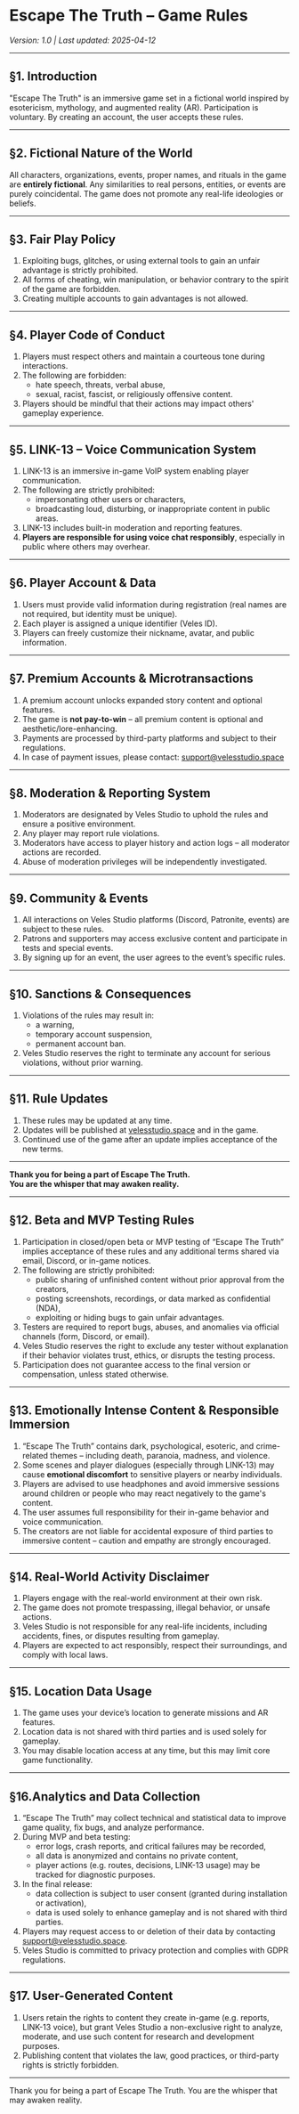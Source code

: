 # Escape The Truth – Game Rules
*Version: 1.0 | Last updated: 2025-04-12*

---

## §1. Introduction
"Escape The Truth" is an immersive game set in a fictional world inspired by esotericism, mythology, and augmented reality (AR). Participation is voluntary. By creating an account, the user accepts these rules.

---

## §2. Fictional Nature of the World
All characters, organizations, events, proper names, and rituals in the game are **entirely fictional**. Any similarities to real persons, entities, or events are purely coincidental. The game does not promote any real-life ideologies or beliefs.

---

## §3. Fair Play Policy
1. Exploiting bugs, glitches, or using external tools to gain an unfair advantage is strictly prohibited.
2. All forms of cheating, win manipulation, or behavior contrary to the spirit of the game are forbidden.
3. Creating multiple accounts to gain advantages is not allowed.

---

## §4. Player Code of Conduct
1. Players must respect others and maintain a courteous tone during interactions.
2. The following are forbidden:
   - hate speech, threats, verbal abuse,
   - sexual, racist, fascist, or religiously offensive content.
3. Players should be mindful that their actions may impact others' gameplay experience.

---

## §5. LINK-13 – Voice Communication System
1. LINK-13 is an immersive in-game VoIP system enabling player communication.
2. The following are strictly prohibited:
   - impersonating other users or characters,
   - broadcasting loud, disturbing, or inappropriate content in public areas.
3. LINK-13 includes built-in moderation and reporting features.
4. **Players are responsible for using voice chat responsibly**, especially in public where others may overhear.

---

## §6. Player Account & Data
1. Users must provide valid information during registration (real names are not required, but identity must be unique).
2. Each player is assigned a unique identifier (Veles ID).
3. Players can freely customize their nickname, avatar, and public information.

---

## §7. Premium Accounts & Microtransactions
1. A premium account unlocks expanded story content and optional features.
2. The game is **not pay-to-win** – all premium content is optional and aesthetic/lore-enhancing.
3. Payments are processed by third-party platforms and subject to their regulations.
4. In case of payment issues, please contact: [support@velesstudio.space](mailto:support@velesstudio.space)

---

## §8. Moderation & Reporting System
1. Moderators are designated by Veles Studio to uphold the rules and ensure a positive environment.
2. Any player may report rule violations.
3. Moderators have access to player history and action logs – all moderator actions are recorded.
4. Abuse of moderation privileges will be independently investigated.

---

## §9. Community & Events
1. All interactions on Veles Studio platforms (Discord, Patronite, events) are subject to these rules.
2. Patrons and supporters may access exclusive content and participate in tests and special events.
3. By signing up for an event, the user agrees to the event’s specific rules.

---

## §10. Sanctions & Consequences
1. Violations of the rules may result in:
   - a warning,
   - temporary account suspension,
   - permanent account ban.
2. Veles Studio reserves the right to terminate any account for serious violations, without prior warning.

---

## §11. Rule Updates
1. These rules may be updated at any time.
2. Updates will be published at [velesstudio.space](https://velesstudio.space) and in the game.
3. Continued use of the game after an update implies acceptance of the new terms.

---

**Thank you for being a part of Escape The Truth.  
You are the whisper that may awaken reality.**

---

## §12. Beta and MVP Testing Rules

1. Participation in closed/open beta or MVP testing of “Escape The Truth” implies acceptance of these rules and any additional terms shared via email, Discord, or in-game notices.
2. The following are strictly prohibited:
   - public sharing of unfinished content without prior approval from the creators,
   - posting screenshots, recordings, or data marked as confidential (NDA),
   - exploiting or hiding bugs to gain unfair advantages.
3. Testers are required to report bugs, abuses, and anomalies via official channels (form, Discord, or email).
4. Veles Studio reserves the right to exclude any tester without explanation if their behavior violates trust, ethics, or disrupts the testing process.
5. Participation does not guarantee access to the final version or compensation, unless stated otherwise.

---

## §13. Emotionally Intense Content & Responsible Immersion

1. “Escape The Truth” contains dark, psychological, esoteric, and crime-related themes – including death, paranoia, madness, and violence.
2. Some scenes and player dialogues (especially through LINK-13) may cause **emotional discomfort** to sensitive players or nearby individuals.
3. Players are advised to use headphones and avoid immersive sessions around children or people who may react negatively to the game's content.
4. The user assumes full responsibility for their in-game behavior and voice communication.
5. The creators are not liable for accidental exposure of third parties to immersive content – caution and empathy are strongly encouraged.

---

## §14. Real-World Activity Disclaimer
1. Players engage with the real-world environment at their own risk.
2. The game does not promote trespassing, illegal behavior, or unsafe actions.
3. Veles Studio is not responsible for any real-life incidents, including accidents, fines, or disputes resulting from gameplay.
4. Players are expected to act responsibly, respect their surroundings, and comply with local laws.

---

## §15. Location Data Usage
1. The game uses your device’s location to generate missions and AR features.
2. Location data is not shared with third parties and is used solely for gameplay.
3. You may disable location access at any time, but this may limit core game functionality.

---

## §16.Analytics and Data Collection

1. “Escape The Truth” may collect technical and statistical data to improve game quality, fix bugs, and analyze performance.
2. During MVP and beta testing:
   - error logs, crash reports, and critical failures may be recorded,
   - all data is anonymized and contains no private content,
   - player actions (e.g. routes, decisions, LINK-13 usage) may be tracked for diagnostic purposes.
3. In the final release:
   - data collection is subject to user consent (granted during installation or activation),
   - data is used solely to enhance gameplay and is not shared with third parties.
4. Players may request access to or deletion of their data by contacting [support@velesstudio.space](mailto:support@velesstudio.space).
5. Veles Studio is committed to privacy protection and complies with GDPR regulations.

---

## §17. User-Generated Content

1. Users retain the rights to content they create in-game (e.g. reports, LINK-13 voice), but grant Veles Studio a non-exclusive right to analyze, moderate, and use such content for research and development purposes.
2. Publishing content that violates the law, good practices, or third-party rights is strictly forbidden.

---

Thank you for being a part of Escape The Truth.
You are the whisper that may awaken reality.